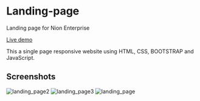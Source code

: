 # Landing-page

Landing page for Nion Enterprise

[Live demo](https://mursalinir.github.io/Landing-page/)

This a single page responsive website using HTML, CSS, BOOTSTRAP and JavaScript.

## Screenshots
![landing_page2](https://user-images.githubusercontent.com/7901643/192589405-73a8d56b-3665-431e-bda0-63dc904b3d05.jpg)
![landing_page3](https://user-images.githubusercontent.com/7901643/192589420-03087e5f-8791-4129-9751-89efbfdf580c.jpg)
![landing_page](https://user-images.githubusercontent.com/7901643/192589424-173d02af-1bd2-4713-b863-1b35d0ed00c0.jpg)
